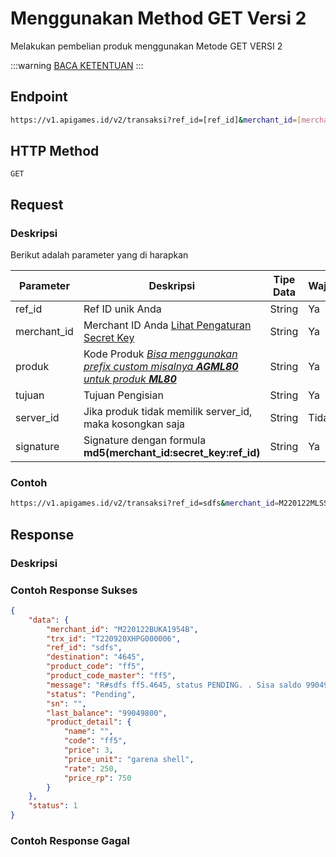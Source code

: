 <!-- ---
sidebar_position: 1
--- -->

# Menggunakan Method GET Versi 2

Melakukan pembelian produk menggunakan Metode GET VERSI 2

:::warning
[BACA KETENTUAN](/docs/peringatan)
:::

## Endpoint

```bash
https://v1.apigames.id/v2/transaksi?ref_id=[ref_id]&merchant_id=[merchant_id]&produk=[kode_produk]&tujuan=[tujuan]&signature=[signature]&server_id=[server_id]
```

## HTTP Method

```
GET
```

## Request

### Deskripsi

Berikut adalah parameter yang di harapkan

| Parameter   | Deskripsi                                                                                        | Tipe Data | Wajib |
| ----------- | ------------------------------------------------------------------------------------------------ | --------- | ----- |
| ref_id      | Ref ID unik Anda                                                                                 | String    | Ya    |
| merchant_id | Merchant ID Anda [Lihat Pengaturan Secret Key](https://member.apigames.id/pengaturan/secret-key) | String    | Ya    |
| produk      | Kode Produk [_Bisa menggunakan prefix custom misalnya **AGML80** untuk produk **ML80**_](#)      | String    | Ya    |
| tujuan      | Tujuan Pengisian                                                                                 | String    | Ya    |
| server_id      | Jika produk tidak memilik server_id, maka kosongkan saja                                                                                 | String    | Tidak    |
| signature   | Signature dengan formula **md5(merchant_id:secret_key:ref_id)**      | String    | Ya    |

### Contoh

```bash
https://v1.apigames.id/v2/transaksi?ref_id=sdfs&merchant_id=M220122MLSS1954B&produk=ff5&tujuan=4645&signature=30d19bbcd6c9784c020b135c818e8291c00e1a3d12e143c7bb924492c1e57cfb&server_id
```

## Response

### Deskripsi

### Contoh Response Sukses

```json
{
    "data": {
        "merchant_id": "M220122BUKA1954B",
        "trx_id": "T220920XHPG000006",
        "ref_id": "sdfs",
        "destination": "4645",
        "product_code": "ff5",
        "product_code_master": "ff5",
        "message": "R#sdfs ff5.4645, status PENDING. . Sisa saldo 99049800",
        "status": "Pending",
        "sn": "",
        "last_balance": "99049800",
        "product_detail": {
            "name": "",
            "code": "ff5",
            "price": 3,
            "price_unit": "garena shell",
            "rate": 250,
            "price_rp": 750
        }
    },
    "status": 1
}
```

### Contoh Response Gagal

